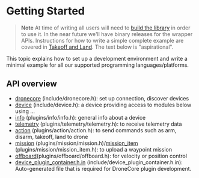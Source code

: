 # Getting Started

> **Note** At time of writing all users will need to [build the library](../contributing/build.md) in order to use it. In the near future we'll have binary releases for the wrapper APIs.  Instructions for how to write a simple complete example are covered in [Takeoff and Land](../examples/takeoff_and_land.md). The text below is "aspirational".

This topic explains how to set up a development environment and write a minimal example for all our supported programming languages/platforms. 

## API overview

<!-- all these links should go to API ref, once created -->

- [dronecore](https://github.com/dronecore/DroneCore/blob/master/include/dronecore.h) (include/dronecore.h): set up connection, discover devices
- [device](https://github.com/dronecore/DroneCore/blob/master/include/device.h) (include/device.h): a device providing access to modules below using ...
- [info](https://github.com/dronecore/DroneCore/blob/master/plugins/info/info.h) (plugins/info/info.h): general info about a device
- [telemetry](https://github.com/dronecore/DroneCore/blob/master/plugins/telemetry/telemetry.h) (plugins/telemetry/telemetry.h): to receive telemetry data
- [action](https://github.com/dronecore/DroneCore/blob/master/plugins/action/action.h) (plugins/action/action.h): to send commands such as arm, disarm, takeoff, land to drone
- [mission](https://github.com/dronecore/DroneCore/blob/master/plugins/mission/mission.h) (plugins/mission/mission.h)/[mission_item](https://github.com/dronecore/DroneCore/blob/master/plugins/mission/mission_item.h) (plugins/mission/mission_item.h): to upload a waypoint mission
- [offboard](https://github.com/dronecore/DroneCore/blob/master/plugins/offboard/offboard.h)(plugins/offboard/offboard.h): for velocity or position control
- [device_plugin_container.h.in](https://github.com/dronecore/DroneCore/blob/master/include/device_plugin_container.h.in) (include/device_plugin_container.h.in): Auto-generated file that is required for DroneCore plugin development.

